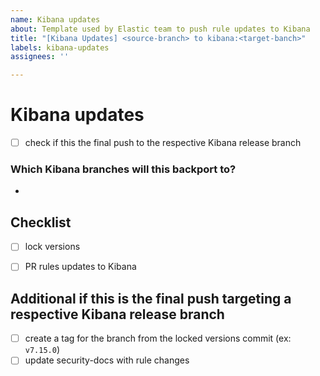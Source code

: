 ```yaml
---
name: Kibana updates
about: Template used by Elastic team to push rule updates to Kibana
title: "[Kibana Updates] <source-branch> to kibana:<target-banch>"
labels: kibana-updates
assignees: ''

---
```


# Kibana updates

- [ ] check if this the final push to the respective Kibana release branch


### Which Kibana branches will this backport to?
<!-- bullet per branch, if none, add 'none' as a bullet. Also link to each backport PR  -->
* 

## Checklist
<!-- each root level checklist item should have accompanying pr link -->

- [ ] lock versions
- [ ] PR rules updates to Kibana


## Additional if this is the final push targeting a respective Kibana release branch
- [ ] create a tag for the branch from the locked versions commit (ex: `v7.15.0`)
- [ ] update security-docs with rule changes
